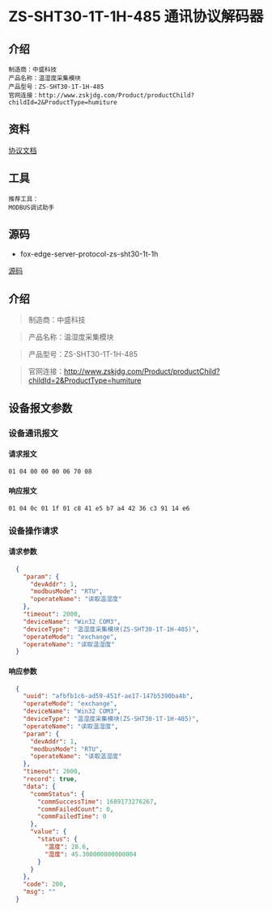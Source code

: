 # ZS-SHT30-1T-1H-485 通讯协议解码器

## 介绍
``` 
制造商：中盛科技
产品名称：温湿度采集模块
产品型号：ZS-SHT30-1T-1H-485
官网连接：http://www.zskjdg.com/Product/productChild?childId=2&ProductType=humiture
``` 

## 资料
[协议文档](http://www.zskjdg.com/dev-api/common/download?fileName=%E4%BA%A7%E5%93%81%E8%B5%84%E6%96%99/6%E6%B8%A9%E5%BA%A6%E9%87%87%E9%9B%86%E7%B3%BB%E5%88%97/RS485/%E6%B8%A9%E6%B9%BF%E5%BA%A6%E9%87%87%E9%9B%86%E7%B3%BB%E5%88%97%E4%BD%BF%E7%94%A8%E6%89%8B%E5%86%8C%EF%BC%88RS485%E7%89%88%EF%BC%89.pdf)

## 工具

``` 
推荐工具：
MODBUS调试助手
``` 

## 源码

- fox-edge-server-protocol-zs-sht30-1t-1h

[源码](https://gitee.com/fierce_wolf/fox-edge-server/tree/master/fox-edge-server-protocol/fox-edge-server-protocol-zs-sht30-1t-1h)


## 介绍
> 制造商：中盛科技

> 产品名称：温湿度采集模块

> 产品型号：ZS-SHT30-1T-1H-485

> 官网连接：http://www.zskjdg.com/Product/productChild?childId=2&ProductType=humiture

## 设备报文参数

### 设备通讯报文
#### 请求报文
```txt
01 04 00 00 00 06 70 08
```
#### 响应报文
```txt
01 04 0c 01 1f 01 c8 41 e5 b7 a4 42 36 c3 91 14 e6
```


### 设备操作请求
#### 请求参数
```json
  {
    "param": {
      "devAddr": 1,
      "modbusMode": "RTU",
      "operateName": "读取温湿度"
    },
    "timeout": 2000,
    "deviceName": "Win32 COM3",
    "deviceType": "温湿度采集模块(ZS-SHT30-1T-1H-485)",
    "operateMode": "exchange",
    "operateName": "读取温湿度"
  }
```

#### 响应参数
```json
  {
    "uuid": "afbfb1c6-ad59-451f-ae17-147b5390ba4b",
    "operateMode": "exchange",
    "deviceName": "Win32 COM3",
    "deviceType": "温湿度采集模块(ZS-SHT30-1T-1H-485)",
    "operateName": "读取温湿度",
    "param": {
      "devAddr": 1,
      "modbusMode": "RTU",
      "operateName": "读取温湿度"
    },
    "timeout": 2000,
    "record": true,
    "data": {
      "commStatus": {
        "commSuccessTime": 1689173276267,
        "commFailedCount": 0,
        "commFailedTime": 0
      },
      "value": {
        "status": {
          "温度": 28.6,
          "湿度": 45.300000000000004
        }
      }
    },
    "code": 200,
    "msg": ""
  }
```

